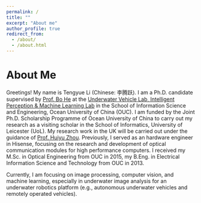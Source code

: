 ```yaml
---
permalink: /
title: ""
excerpt: "About me"
author_profile: true
redirect_from: 
  - /about/
  - /about.html
---
```


About Me
======
Greetings! My name is Tengyue Li (Chinese: 李腾跃). I am a Ph.D. candidate supervised by [Prof. Bo He](http://it.ouc.edu.cn/2019/0529/c16095a248941/page.htm) at the [Underwater Vehicle Lab, Intelligent Perception & Machine Learning Lab](http://www.ouc-uvl.org/) in the School of Information Science and Engineering, Ocean University of China (OUC). I am funded by the Joint Ph.D. Scholarship Programme of Ocean University of China to carry out my research as a visiting scholar in the School of Informatics, University of Leicester (UoL). My research work in the UK will be carried out under the guidance of [Prof. Huiyu Zhou](https://www2.le.ac.uk/departments/informatics/people/huiyu-zhou). Previously, I served as an hardware engineer in Hisense, focusing on the research and development of optical communication modules for high performance computers. I received my M.Sc. in Optical Engineering from OUC in 2015, my B.Eng. in Electrical Information Science and Technology from OUC in 2013. 

Currently, I am focusing on image processing, computer vision, and machine learning, especially in underwater image analysis for an underwater robotics platform (e.g., autonomous underwater vehicles and remotely operated vehicles).

